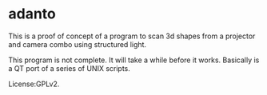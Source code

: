 adanto
======

This is a proof of concept of a program to scan 3d shapes from a projector and camera combo using structured light.

This program is not complete. It will take a while before it works. Basically is a QT port of a series of UNIX scripts.

License:GPLv2.
